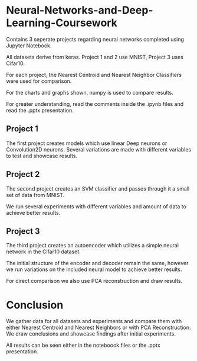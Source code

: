 # Neural-Networks-and-Deep-Learning-Coursework

Contains 3 seperate projects regarding neural networks completed using Jupyter Notebook.

All datasets derive from keras. Project 1 and 2 use MNIST, Project 3 uses Cifar10.

For each project, the Nearest Centroid and Nearest Neighbor Classifiers were used for comparison.

For the charts and graphs shown, numpy is used to compare results.

For greater understanding, read the comments inside the .ipynb files and read the .pptx presentation.

## Project 1

The first project creates models which use linear Deep neurons or Convolution2D neurons. Several variations are made with different variables to test and showcase results.

## Project 2

The second project creates an SVM classifier and passes through it a small set of data from MNIST. 

We run several experiments with different variables and amount of data to achieve better results.

## Project 3

The third project creates an autoencoder which utilizes a simple neural network in the Cifar10 dataset.

The initial structure of the encoder and decoder remain the same, however we run variations on the included neural model to achieve better results.

For direct comparison we also use PCA reconstruction and draw results.

# Conclusion

We gather data for all datasets and experiments and compare them with either Nearest Centroid and Nearest Neighbors or with PCA Reconstruction. We draw conclusions and showcase findings after initial experiments.

All results can be seen either in the noteboook files or the .pptx presentation.
